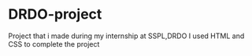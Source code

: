 # DRDO-project
Project that i made during my internship at SSPL,DRDO
I used HTML and CSS to complete the project
